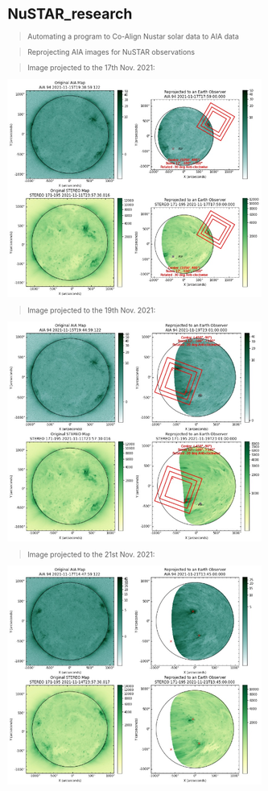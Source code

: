 # NuSTAR_research
>Automating a program to Co-Align Nustar solar data to AIA data 

>Reprojecting AIA images for NuSTAR observations

>Image projected to the 17th Nov. 2021:

![Nov17](https://github.com/KriSun95/NuSTAR_research/blob/main/aia_stereo_projection_Nov_17_orbit1.jpg)

>Image projected to the 19th Nov. 2021:

![Nov19](https://github.com/KriSun95/NuSTAR_research/blob/main/aia_stereo_projection_Nov_19_orbit1.jpg)

>Image projected to the 21st Nov. 2021:

![Nov21](https://github.com/KriSun95/NuSTAR_research/blob/main/aia_stereo_projection_Nov_21_orbit1.jpg)